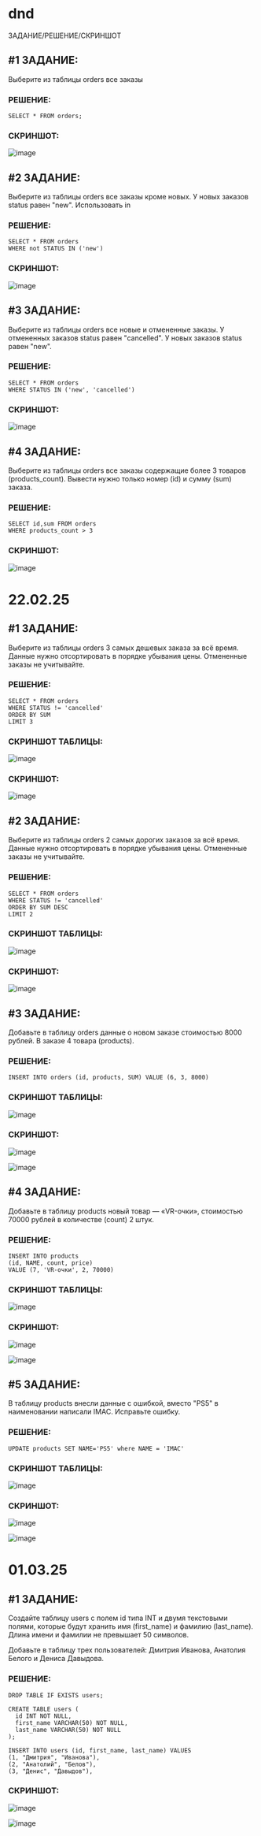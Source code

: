 # dnd

ЗАДАНИЕ/РЕШЕНИЕ/СКРИНШОТ

## **#1 ЗАДАНИЕ:**

Выберите из таблицы orders все заказы

### **РЕШЕНИЕ:**

```
SELECT * FROM orders;
```

### **СКРИНШОТ:**

![image](https://github.com/user-attachments/assets/72e879df-c678-4c79-a638-86255e888035)


## **#2 ЗАДАНИЕ:**

Выберите из таблицы orders все заказы кроме новых. У новых заказов status равен "new". Использовать in

### **РЕШЕНИЕ:**

```
SELECT * FROM orders
WHERE not STATUS IN ('new')
```

### **СКРИНШОТ:**

![image](https://github.com/user-attachments/assets/5e4db919-bb92-4f9b-8d1f-72dad829a440)

## **#3 ЗАДАНИЕ:**

Выберите из таблицы orders все новые и отмененные заказы. У отмененных заказов status равен "cancelled". У новых заказов status равен "new".

### **РЕШЕНИЕ:**

```
SELECT * FROM orders
WHERE STATUS IN ('new', 'cancelled')
```

### **СКРИНШОТ:**

![image](https://github.com/user-attachments/assets/461764da-cc08-4d06-acd1-d852d708564e)

## **#4 ЗАДАНИЕ:**

Выберите из таблицы orders все заказы содержащие более 3 товаров (products_count).
Вывести нужно только номер (id) и сумму (sum) заказа.

### **РЕШЕНИЕ:**

```
SELECT id,sum FROM orders
WHERE products_count > 3
```

### **СКРИНШОТ:**

![image](https://github.com/user-attachments/assets/85494cbd-ac27-424a-8fff-501665c80438)





# **22.02.25**

## **#1 ЗАДАНИЕ:**

Выберите из таблицы orders 3 самых дешевых заказа за всё время.
Данные нужно отсортировать в порядке убывания цены.
Отмененные заказы не учитывайте.

### **РЕШЕНИЕ:**

```
SELECT * FROM orders
WHERE STATUS != 'cancelled'
ORDER BY SUM
LIMIT 3
```

### **СКРИНШОТ ТАБЛИЦЫ:**

![image](https://github.com/user-attachments/assets/d567e26a-a341-4f7d-bce7-c4936188e6c8)

### **СКРИНШОТ:**

![image](https://github.com/user-attachments/assets/d3a74684-86fb-4c48-b403-7f647988ba6c)


## **#2 ЗАДАНИЕ:**

Выберите из таблицы orders 2 самых дорогих заказов за всё время.
Данные нужно отсортировать в порядке убывания цены.
Отмененные заказы не учитывайте.

### **РЕШЕНИЕ:**

```
SELECT * FROM orders
WHERE STATUS != 'cancelled'
ORDER BY SUM DESC
LIMIT 2
```

### **СКРИНШОТ ТАБЛИЦЫ:**

![image](https://github.com/user-attachments/assets/2ebf0f42-72ab-413b-8954-856a9d167196)

### **СКРИНШОТ:**

![image](https://github.com/user-attachments/assets/50d4cad0-31f1-4243-b52f-2a166ec26a02)



## **#3 ЗАДАНИЕ:**

Добавьте в таблицу orders данные о новом заказе стоимостью 8000 рублей. В заказе 4 товара (products).

### **РЕШЕНИЕ:**

```
INSERT INTO orders (id, products, SUM) VALUE (6, 3, 8000)
```

### **СКРИНШОТ ТАБЛИЦЫ:**

![image](https://github.com/user-attachments/assets/1230bb2d-25b3-41c9-81db-64fcbf8232b5)

### **СКРИНШОТ:**

![image](https://github.com/user-attachments/assets/129d7294-6045-44b9-829e-fd51d4d11e6d)

![image](https://github.com/user-attachments/assets/5d34739f-99e3-40ce-94d9-612db7713250)



## **#4 ЗАДАНИЕ:**

Добавьте в таблицу products новый товар — «VR-очки», стоимостью 70000 рублей в количестве (count) 2 штук.

### **РЕШЕНИЕ:**

```
INSERT INTO products
(id, NAME, count, price)
VALUE (7, 'VR-очки', 2, 70000)
```

### **СКРИНШОТ ТАБЛИЦЫ:**

![image](https://github.com/user-attachments/assets/da865a8e-0c0c-45f5-9610-5d1f0b70996d)

### **СКРИНШОТ:**

![image](https://github.com/user-attachments/assets/2881fe53-e05e-4ecf-a631-53a7a3df2bfb)

![image](https://github.com/user-attachments/assets/b41f8f4b-1617-432b-ac45-6eee12a5eedd)


## **#5 ЗАДАНИЕ:**

В таблицу products внесли данные с ошибкой, вместо "PS5" в наименовании написали IMAC. Исправьте ошибку.

### **РЕШЕНИЕ:**

```
UPDATE products SET NAME='PS5' where NAME = 'IMAC'
```

### **СКРИНШОТ ТАБЛИЦЫ:**

![image](https://github.com/user-attachments/assets/3715da01-4aa9-4b9a-a96a-0c4101019dd6)

### **СКРИНШОТ:**

![image](https://github.com/user-attachments/assets/4eebef6a-5acb-4cea-97f6-32cf3c45edab)

![image](https://github.com/user-attachments/assets/f43221df-48d1-4297-b4ce-79a36d28c75e)





# **01.03.25**

## **#1 ЗАДАНИЕ:**

Создайте таблицу users с полем id типа INT и двумя текстовыми полями, которые будут хранить имя (first_name) и фамилию (last_name). Длина имени и фамилии не превышает 50 символов.

Добавьте в таблицу трех пользователей: Дмитрия Иванова, Анатолия Белого и Дениса Давыдова.

### **РЕШЕНИЕ:**

```
DROP TABLE IF EXISTS users;

CREATE TABLE users (
  id INT NOT NULL,
  first_name VARCHAR(50) NOT NULL,
  last_name VARCHAR(50) NOT NULL
);

INSERT INTO users (id, first_name, last_name) VALUES
(1, "Дмитрия", "Иванова"),
(2, "Анатолий", "Белов"),
(3, "Денис", "Давыдов"),
```

### **СКРИНШОТ:**

![image](https://github.com/user-attachments/assets/074cb495-7bcf-4391-ba43-671e5c807466)

![image](https://github.com/user-attachments/assets/9b58bfd6-503d-4324-95c0-ec985de42445)











